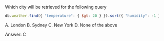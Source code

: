 
Which city will be retrieved for the following query


```js
db.weather.find({ "temperature": { $gt: 20 } }).sort({ "humidity": -1 }).limit(1)
```

A. London
B. Sydney
C. New York
D. None of the above

Answer: C